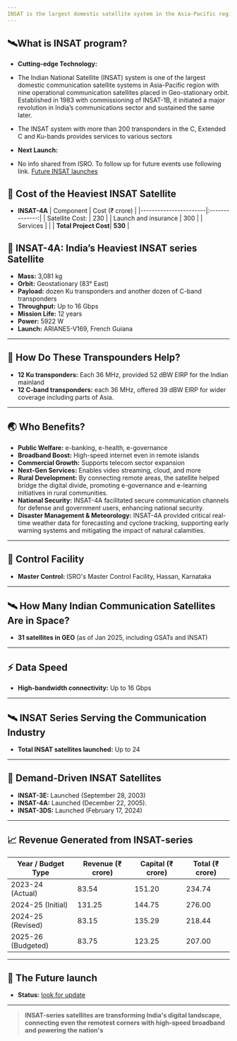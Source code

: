 ```yaml
---
INSAT is the largest domestic satellite system in the Asia-Pacific region, offering services like direct-to-home television, weather forecasting, disaster warning, and supporting telecommunications and broadcasting
---
```


## 🛰️What is INSAT program? ##
- **Cutting-edge Technology:**  
- The Indian National Satellite (INSAT) system is one of the largest domestic communication satellite systems in Asia-Pacific region with nine operational communication satellites placed in Geo-stationary orbit. Established in 1983 with commissioning of INSAT-1B, it initiated a major revolution in India’s communications sector and sustained the same later.

- The INSAT system with more than 200 transponders in the C, Extended C and Ku-bands provides services to various sectors

- **Next Launch:**  
 - No info shared from ISRO. To follow up for future events use following link. [Future INSAT launches](https://www.isro.gov.in/CommunicatioSatellitenNew.html)

## 💸 Cost of the Heaviest INSAT Satellite ##
- **INSAT-4A**
| Component             | Cost (₹ crore) |
|-----------------------|:--------------:|
| Satellite Cost:       |      230       |
| Launch and insurance  |      300       |
| Services              |                |
| **Total Project Cost**|    **530**     |

## 🚀 INSAT-4A: India’s Heaviest INSAT series Satellite

- **Mass:** 3,081 kg  
- **Orbit:** Geostationary (83° East)  
- **Payload:** dozen Ku transponders and another dozen of C-band transponders  
- **Throughput:** Up to 16 Gbps  
- **Mission Life:** 12 years  
- **Power:** 5922 W  
- **Launch:** ARIANE5-V169, French Guiana

---

## 📡 How Do These Transpounders Help?

- **12 Ku transponders:** Each 36 MHz, provided 52 dBW EIRP for the Indian mainland 
- **12 C-band transponders:** each 36 MHz, offered 39 dBW EIRP for wider coverage including parts of Asia. 

---

## 🌏 Who Benefits?

- **Public Welfare:** e-banking, e-health, e-governance  
- **Broadband Boost:** High-speed internet even in remote islands  
- **Commercial Growth:** Supports telecom sector expansion  
- **Next-Gen Services:** Enables video streaming, cloud, and more
- **Rural Development:** By connecting remote areas, the satellite helped bridge the digital divide, promoting e-governance and e-learning initiatives in rural communities.  
- **National Security:**  INSAT-4A facilitated secure communication channels for defense and government users, enhancing national security. 
- **Disaster Management & Meteorology:** INSAT-4A provided critical real-time weather data for forecasting and cyclone tracking, supporting early warning systems and mitigating the impact of natural calamities. 

---

## 🏢 Control Facility

- **Master Control:** ISRO's Master Control Facility, Hassan, Karnataka

---

## 🛰️ How Many Indian Communication Satellites Are in Space?

- **31 satellites in GEO** (as of Jan 2025, including GSATs and INSAT)

---

## ⚡ Data Speed

- **High-bandwidth connectivity:** Up to 16 Gbps

---

## 🛰️ INSAT Series Serving the Communication Industry

- **Total INSAT satellites launched:** Up to 24

---

## 📅 Demand-Driven INSAT Satellites

- **INSAT-3E:** Launched (September 28, 2003)
- **INSAT-4A:** Launched (December 22, 2005). 
- **INSAT-3DS:** Launched (February 17, 2024)

---

## 📈 Revenue Generated from INSAT-series

| Year / Budget Type      | Revenue (₹ crore) | Capital (₹ crore) | Total (₹ crore) |
|------------------------|-------------------|-------------------|-----------------|
| 2023-24 (Actual)       |      83.54        |      151.20       |     234.74      |
| 2024-25 (Initial)      |     131.25        |      144.75       |     276.00      |
| 2024-25 (Revised)      |      83.15        |      135.29       |     218.44      |
| 2025-26 (Budgeted)     |      83.75        |      123.25       |     207.00      |
---

## 🚀 The Future launch

- **Status:** [look for update](https://www.isro.gov.in/CommunicatioSatellitenNew.html)
   

---

> **INSAT-series satellites are transforming India's digital landscape, connecting even the remotest corners with high-speed broadband and powering the nation's**